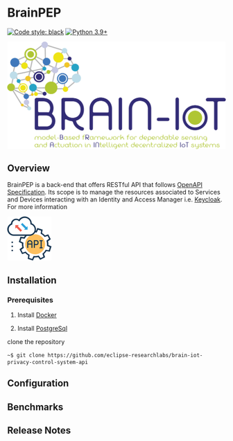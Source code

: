 # BrainPEP
[![Code style: black](https://img.shields.io/badge/code%20style-black-000000.svg)](https://github.com/psf/black)
[![Python 3.9+](https://img.shields.io/badge/python-3.9-blue.svg)](https://www.python.org/downloads/release)

![image](static/BRAIN_IoT_FullLogo_LD.png)

## Overview
BrainPEP is a back-end that offers RESTful API that follows [OpenAPI Specification](https://swagger.io/specification/).
Its scope is to manage the resources associated to Services and Devices interacting with an Identity and Access Manager i.e. [Keycloak](https://www.keycloak.org/).
For more information 

[![image](static/api_logo.png)](https://ipt-services.polito.it/brainpep/docs)

## Installation

### Prerequisites
1.
   Install [Docker](https://www.docker.com/)

2.
   Install [PostgreSql](https://www.postgresql.org/)
   
clone the repository
````
~$ git clone https://github.com/eclipse-researchlabs/brain-iot-privacy-control-system-api

````

## Configuration



## Benchmarks


## Release Notes
